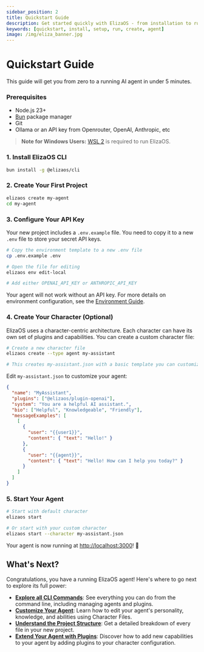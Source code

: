 ```yaml
---
sidebar_position: 2
title: Quickstart Guide
description: Get started quickly with ElizaOS - from installation to running your first AI agent in 5 minutes.
keywords: [quickstart, install, setup, run, create, agent]
image: /img/eliza_banner.jpg
---
```


# Quickstart Guide

This guide will get you from zero to a running AI agent in under 5 minutes.

### Prerequisites

- Node.js 23+
- [Bun](https://bun.sh) package manager
- Git
- Ollama or an API key from Openrouter, OpenAI, Anthropic, etc

> **Note for Windows Users:** [WSL 2](https://learn.microsoft.com/en-us/windows/wsl/install-manual) is required to run ElizaOS.

### 1. Install ElizaOS CLI

```bash
bun install -g @elizaos/cli
```

### 2. Create Your First Project

```bash
elizaos create my-agent
cd my-agent
```

### 3. Configure Your API Key

Your new project includes a `.env.example` file. You need to copy it to a new `.env` file to store your secret API keys.

```bash
# Copy the environment template to a new .env file
cp .env.example .env

# Open the file for editing
elizaos env edit-local

# Add either OPENAI_API_KEY or ANTHROPIC_API_KEY
```

Your agent will not work without an API key. For more details on environment configuration, see the [Environment Guide](./cli/env.md).

### 4. Create Your Character (Optional)

ElizaOS uses a character-centric architecture. Each character can have its own set of plugins and capabilities. You can create a custom character file:

```bash
# Create a new character file
elizaos create --type agent my-assistant

# This creates my-assistant.json with a basic template you can customize
```

Edit `my-assistant.json` to customize your agent:

```json
{
  "name": "MyAssistant",
  "plugins": ["@elizaos/plugin-openai"],
  "system": "You are a helpful AI assistant.",
  "bio": ["Helpful", "Knowledgeable", "Friendly"],
  "messageExamples": [
    [
      {
        "user": "{{user1}}",
        "content": { "text": "Hello!" }
      },
      {
        "user": "{{agent}}",
        "content": { "text": "Hello! How can I help you today?" }
      }
    ]
  ]
}
```

### 5. Start Your Agent

```bash
# Start with default character
elizaos start

# Or start with your custom character
elizaos start --character my-assistant.json
```

Your agent is now running at [http://localhost:3000](http://localhost:3000)! 🎉

## What's Next?

Congratulations, you have a running ElizaOS agent! Here's where to go next to explore its full power:

- **[Explore all CLI Commands](./cli/overview.md)**: See everything you can do from the command line, including managing agents and plugins.
- **[Customize Your Agent](./core/characters.md)**: Learn how to edit your agent's personality, knowledge, and abilities using Character Files.
- **[Understand the Project Structure](./core/project.md)**: Get a detailed breakdown of every file in your new project.
- **[Extend Your Agent with Plugins](./core/plugins.md)**: Discover how to add new capabilities to your agent by adding plugins to your character configuration.

